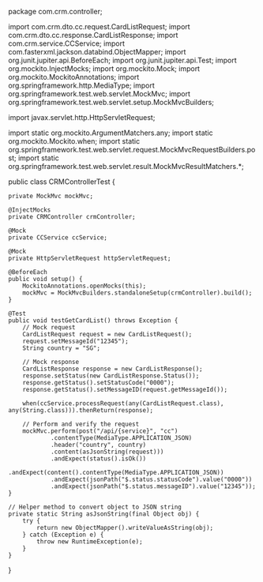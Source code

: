 package com.crm.controller;

import com.crm.dto.cc.request.CardListRequest;
import com.crm.dto.cc.response.CardListResponse;
import com.crm.service.CCService;
import com.fasterxml.jackson.databind.ObjectMapper;
import org.junit.jupiter.api.BeforeEach;
import org.junit.jupiter.api.Test;
import org.mockito.InjectMocks;
import org.mockito.Mock;
import org.mockito.MockitoAnnotations;
import org.springframework.http.MediaType;
import org.springframework.test.web.servlet.MockMvc;
import org.springframework.test.web.servlet.setup.MockMvcBuilders;

import javax.servlet.http.HttpServletRequest;

import static org.mockito.ArgumentMatchers.any;
import static org.mockito.Mockito.when;
import static org.springframework.test.web.servlet.request.MockMvcRequestBuilders.post;
import static org.springframework.test.web.servlet.result.MockMvcResultMatchers.*;

public class CRMControllerTest {

    private MockMvc mockMvc;

    @InjectMocks
    private CRMController crmController;

    @Mock
    private CCService ccService;

    @Mock
    private HttpServletRequest httpServletRequest;

    @BeforeEach
    public void setup() {
        MockitoAnnotations.openMocks(this);
        mockMvc = MockMvcBuilders.standaloneSetup(crmController).build();
    }

    @Test
    public void testGetCardList() throws Exception {
        // Mock request
        CardListRequest request = new CardListRequest();
        request.setMessageId("12345");
        String country = "SG";

        // Mock response
        CardListResponse response = new CardListResponse();
        response.setStatus(new CardListResponse.Status());
        response.getStatus().setStatusCode("0000");
        response.getStatus().setMessageID(request.getMessageId());

        when(ccService.processRequest(any(CardListRequest.class), any(String.class))).thenReturn(response);

        // Perform and verify the request
        mockMvc.perform(post("/api/{service}", "cc")
                .contentType(MediaType.APPLICATION_JSON)
                .header("country", country)
                .content(asJsonString(request)))
                .andExpect(status().isOk())
                .andExpect(content().contentType(MediaType.APPLICATION_JSON))
                .andExpect(jsonPath("$.status.statusCode").value("0000"))
                .andExpect(jsonPath("$.status.messageID").value("12345"));
    }

    // Helper method to convert object to JSON string
    private static String asJsonString(final Object obj) {
        try {
            return new ObjectMapper().writeValueAsString(obj);
        } catch (Exception e) {
            throw new RuntimeException(e);
        }
    }
}
